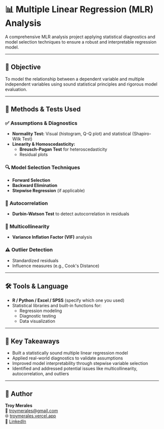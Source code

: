 # 📊 Multiple Linear Regression (MLR) Analysis

A comprehensive MLR analysis project applying statistical diagnostics and model selection techniques to ensure a robust and interpretable regression model.

---

## 🧠 Objective

To model the relationship between a dependent variable and multiple independent variables using sound statistical principles and rigorous model evaluation.

---

## 🧪 Methods & Tests Used

### ✅ **Assumptions & Diagnostics**
- **Normality Test:** Visual (histogram, Q-Q plot) and statistical (Shapiro-Wilk Test)
- **Linearity & Homoscedasticity:**  
  - **Breusch-Pagan Test** for heteroscedasticity
  - Residual plots

### 🔍 **Model Selection Techniques**
- **Forward Selection**
- **Backward Elimination**
- **Stepwise Regression** (if applicable)

### 🐘 **Autocorrelation**
- **Durbin-Watson Test** to detect autocorrelation in residuals

### 🧮 **Multicollinearity**
- **Variance Inflation Factor (VIF)** analysis

### ⚠️ **Outlier Detection**
- Standardized residuals
- Influence measures (e.g., Cook's Distance)

---

## 🛠 Tools & Language
- **R / Python / Excel / SPSS** (specify which one you used)
- Statistical libraries and built-in functions for:
  - Regression modeling
  - Diagnostic testing
  - Data visualization

---

## 📌 Key Takeaways
- Built a statistically sound multiple linear regression model
- Applied real-world diagnostics to validate assumptions
- Improved model interpretability through stepwise variable selection
- Identified and addressed potential issues like multicollinearity, autocorrelation, and outliers

---

## 👤 Author
**Troy Merales**  
📧 [troymerales@gmail.com](mailto:troymerales@gmail.com)  
🌐 [troymerales.vercel.app](https://troymerales.vercel.app)  
🔗 [LinkedIn](https://www.linkedin.com/in/benedicto-merales-129718376/)
